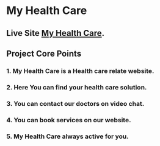# My Health Care

## Live Site [My Health Care](https://my-health-caree.web.app/).

## Project Core Points

### 1. My Health Care is a Health care relate website.

### 2. Here You can find your health care solution.

### 3. You can contact our doctors on video chat.

### 4. You can book services on our website.

### 5. My Health Care always active for you.
